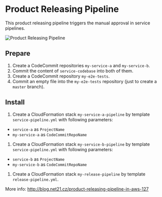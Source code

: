 # Product Releasing Pipeline

This product releasing pipeline triggers the manual approval in service pipelines.

![Product Releasing Pipeline](https://raw.githubusercontent.com/ttulka/aws-samples/master/releasing-pipeline/pipeline.png)

## Prepare
1. Create a CodeCommit repositories `my-service-a` and `my-service-b`.
1. Commit the content of `service-codebase` into both of them.
1. Create a CodeCommit repository `my-e2e-tests`.
1. Commit an empty file into the `my-e2e-tests` repository (just to create a `master` branch).  

## Install

1. Create a CloudFormation stack `my-service-a-pipeline` by template `service-pipeline.yml` with following parameters:
  - `service-a` as `ProjectName`
  - `my-service-a` as `CodeCommitRepoName`
1. Create a CloudFormation stack `my-service-b-pipeline` by template `service-pipeline.yml` with following parameters:
  - `service-b` as `ProjectName`
  - `my-service-b` as `CodeCommitRepoName`
1. Create a CloudFormation stack `my-release-pipeline` by template `release-pipeline.yml`.

More info: http://blog.net21.cz/product-releasing-pipeline-in-aws-127  